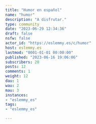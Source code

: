 ```yaml
---
title: "Humor en español" 
name: "humor"
description: "A disfrutar."
type: community
date: "2023-06-29 12:34:36"
draft: false
nsfw: false
actor_id: "https://eslemmy.es/c/humor"
host: eslemmy.es
lastmod: "0001-01-01 00:00:00"
published: "2023-06-16 19:06:06"
subscribers: 20
posts: 12
comments: 1
weight: 12
dau: 1
wau: 2
mau: 3
instances:
- "eslemmy_es"
tags: 
- "eslemmy_es"

---
```

